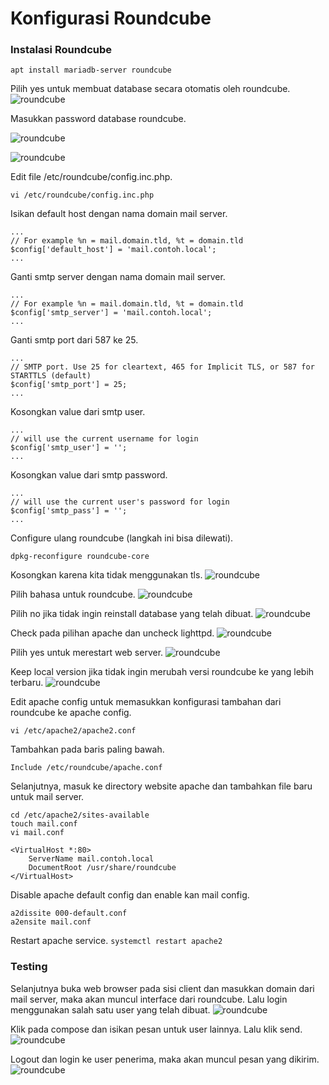 # Konfigurasi Roundcube

### Instalasi Roundcube

`apt install mariadb-server roundcube`

Pilih yes untuk membuat database secara otomatis oleh roundcube.
![roundcube](./img/1r.png)

Masukkan password database roundcube.

![roundcube](./img/2r.png)

![roundcube](./img/3r.png)

Edit file /etc/roundcube/config.inc.php.

`vi /etc/roundcube/config.inc.php`

Isikan default host dengan nama domain mail server.

```
...
// For example %n = mail.domain.tld, %t = domain.tld
$config['default_host'] = 'mail.contoh.local';
...
```
Ganti smtp server dengan nama domain mail server.

```
...
// For example %n = mail.domain.tld, %t = domain.tld
$config['smtp_server'] = 'mail.contoh.local';
...
```

Ganti smtp port dari 587 ke 25.

```
...
// SMTP port. Use 25 for cleartext, 465 for Implicit TLS, or 587 for STARTTLS (default)
$config['smtp_port'] = 25;
...
```

Kosongkan value dari smtp user.

```
...
// will use the current username for login
$config['smtp_user'] = '';
...
```

Kosongkan value dari smtp password.

```
...
// will use the current user's password for login
$config['smtp_pass'] = '';
...
```
Configure ulang roundcube (langkah ini bisa dilewati).

`dpkg-reconfigure roundcube-core`

Kosongkan karena kita tidak menggunakan tls.
![roundcube](./img/4r.png)

Pilih bahasa untuk roundcube.
![roundcube](./img/5r.png)

Pilih no jika tidak ingin reinstall database yang telah dibuat.
![roundcube](./img/6r.png)


Check pada pilihan apache dan uncheck lighttpd.
![roundcube](./img/7r.png)

Pilih yes untuk merestart web server.
![roundcube](./img/8r.png)

Keep local version jika tidak ingin merubah versi roundcube ke yang lebih terbaru.
![roundcube](./img/9r.png)

Edit apache config untuk memasukkan konfigurasi tambahan dari roundcube ke apache config.

`vi /etc/apache2/apache2.conf
`

Tambahkan pada baris paling bawah.

`Include /etc/roundcube/apache.conf`


Selanjutnya, masuk ke directory website apache dan tambahkan file baru untuk mail server.

```
cd /etc/apache2/sites-available
touch mail.conf
vi mail.conf
```
```
<VirtualHost *:80>
    ServerName mail.contoh.local
    DocumentRoot /usr/share/roundcube
</VirtualHost>
```
Disable apache default config dan enable kan mail config.

```
a2dissite 000-default.conf
a2ensite mail.conf
```

Restart apache service.
`systemctl restart apache2
`
### Testing
Selanjutnya buka web browser pada sisi client dan masukkan domain dari mail server, maka akan muncul interface dari roundcube. Lalu login menggunakan salah satu user yang telah dibuat.
![roundcube](./img/10r.png)

Klik pada compose dan isikan pesan untuk user lainnya. Lalu klik send.
![roundcube](./img/11r.png)

Logout dan login ke user penerima, maka akan muncul pesan yang dikirim.
![roundcube](./img/12r.png)
  
  

  